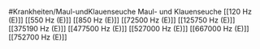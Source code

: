 #Krankheiten/Maul-undKlauenseuche
Maul- und Klauenseuche
[[120 Hz (E)]]
[[550 Hz (E)]]
[[850 Hz (E)]]
[[72500 Hz (E)]]
[[125750 Hz (E)]]
[[375190 Hz (E)]]
[[477500 Hz (E)]]
[[527000 Hz (E)]]
[[667000 Hz (E)]]
[[752700 Hz (E)]]